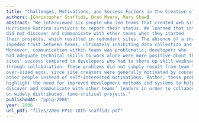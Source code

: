 ```yaml
---
title: "Challenges, Motivations, and Success Factors in the Creation of Hurricane Katrina “Person Locator” Web Sites"
authors: [Christopher Scaffidi, Brad Myers, Mary Shaw]
abstract: "We interviewed six people who led teams that created web sites enabling
Hurricane Katrina survivors to report their status. We learned that interviewees
did not discover and communicate with other teams when they started
their projects, which resulted in redundant sites. The absence of a shared task
impeded trust between teams, ultimately inhibiting data collection and aggregation.
Moreover, communication within teams was problematic; developers who
had adequate technical skills to work alone were more positive about their
sites’ success compared to developers who had to shore up skill weaknesses
through collaboration. These problems did not simply result from team leaders’
over-sized egos, since site creators were generally motivated by concern for
other people instead of self-interested motivations. Rather, these problems
highlight the need for improved development methods and systems to help developers
discover and communicate with other teams’ leaders in order to collaborate
on widely distributed, time-critical projects."
publishedAt: "ppig-2006"
year: 2006
url_pdf: "files/2006-PPIG-18th-scaffidi.pdf"
---
```

